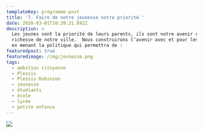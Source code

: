 ```yaml
---
templateKey: programme-post
title: '7. Faire de notre jeunesse notre priorité '
date: 2020-03-01T10:39:21.692Z
description: >
  Les jeunes sont la priorité de leurs parents, ils sont notre avenir et la
  richesse de notre ville.  Nous construirons l’avenir avec et pour les jeunes
  en menant la politique qui permettra de :
featuredpost: true
featuredimage: /img/jeunesse.png
tags:
  - ambition citoyenne
  - Plessis
  - Plessis-Robinson
  - jeunesse
  - étudiants
  - école
  - lycée
  - petite enfance
---
```

![](/img/thème7.png)
